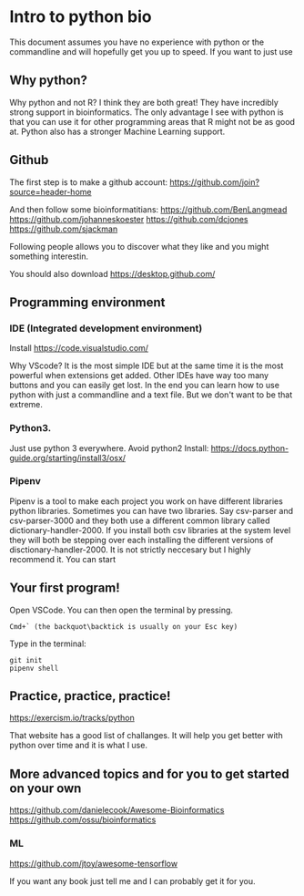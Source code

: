 # Intro to python bio

This document assumes you have no experience with python or the commandline and will hopefully get you up to speed. If you want to just use 

## Why python?

Why python and not R? I think they are both great! They have incredibly strong support in bioinformatics. The only advantage I see with python is that you can use it for other programming areas that R might not be as good at. Python also has a stronger Machine Learning support.

## Github
The first step is to make a github account: https://github.com/join?source=header-home

And then follow some bioinformatitians:
https://github.com/BenLangmead
https://github.com/johanneskoester
https://github.com/dcjones
https://github.com/sjackman

Following people allows you to  discover what they like and you might something interestin.

You should also download https://desktop.github.com/

## Programming environment

### IDE (Integrated development environment)

Install https://code.visualstudio.com/

Why VScode? It is the most simple IDE but at the same time it is the most powerful when extensions get added. Other IDEs have way too many buttons and you can easily get lost. In the end you can learn how to use python with just a commandline and a text file. But we don't want to be that extreme.

### Python3.

Just use python 3 everywhere. Avoid python2
Install: https://docs.python-guide.org/starting/install3/osx/

### Pipenv

Pipenv is a tool to make each project you work on have different libraries python libraries. Sometimes you can have two libraries. Say csv-parser and csv-parser-3000 and they both use a different common library called dictionary-handler-2000. If you install both csv libraries at the system level they will both be stepping over each installing the different versions of disctionary-handler-2000. It is not strictly neccesary but I highly recommend it. You can start


## Your first program!

Open VSCode. You can then open the terminal by pressing.

```
Cmd+` (the backquot\backtick is usually on your Esc key)
```

Type in the terminal:

```
git init
pipenv shell
```

## Practice, practice, practice!

https://exercism.io/tracks/python

That website has a good list of challanges. It will help you get better with python over time and it is what I use.

## More advanced topics and for you to get started on your own

https://github.com/danielecook/Awesome-Bioinformatics
https://github.com/ossu/bioinformatics

### ML
https://github.com/jtoy/awesome-tensorflow


If you want any book just tell me and I can probably get it for you.

